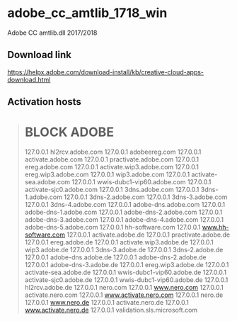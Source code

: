 # adobe_cc_amtlib_1718_win

Adobe CC amtlib.dll 2017/2018

## Download link
https://helpx.adobe.com/download-install/kb/creative-cloud-apps-download.html

## Activation hosts
> # BLOCK ADOBE
> 127.0.0.1 hl2rcv.adobe.com
> 127.0.0.1 adobeereg.com
> 127.0.0.1 activate.adobe.com
> 127.0.0.1 practivate.adobe.com
> 127.0.0.1 ereg.adobe.com
> 127.0.0.1 activate.wip3.adobe.com
> 127.0.0.1 ereg.wip3.adobe.com
> 127.0.0.1 wip3.adobe.com
> 127.0.0.1 activate-sea.adobe.com
> 127.0.0.1 wwis-dubc1-vip60.adobe.com
> 127.0.0.1 activate-sjc0.adobe.com
> 127.0.0.1 3dns.adobe.com
> 127.0.0.1 3dns-1.adobe.com
> 127.0.0.1 3dns-2.adobe.com
> 127.0.0.1 3dns-3.adobe.com
> 127.0.0.1 3dns-4.adobe.com
> 127.0.0.1 adobe-dns.adobe.com
> 127.0.0.1 adobe-dns-1.adobe.com
> 127.0.0.1 adobe-dns-2.adobe.com
> 127.0.0.1 adobe-dns-3.adobe.com
> 127.0.0.1 adobe-dns-4.adobe.com
> 127.0.0.1 adobe-dns-5.adobe.com
> 127.0.0.1 hh-software.com
> 127.0.0.1 www.hh-software.com
> 127.0.0.1 activate.adobe.de
> 127.0.0.1 practivate.adobe.de
> 127.0.0.1 ereg.adobe.de
> 127.0.0.1 activate.wip3.adobe.de
> 127.0.0.1 wip3.adobe.de
> 127.0.0.1 3dns-3.adobe.de
> 127.0.0.1 3dns-2.adobe.de
> 127.0.0.1 adobe-dns.adobe.de
> 127.0.0.1 adobe-dns-2.adobe.de
> 127.0.0.1 adobe-dns-3.adobe.de
> 127.0.0.1 ereg.wip3.adobe.de
> 127.0.0.1 activate-sea.adobe.de
> 127.0.0.1 wwis-dubc1-vip60.adobe.de
> 127.0.0.1 activate-sjc0.adobe.de
> 127.0.0.1 wwis-dubc1-vip60.adobe.de
> 127.0.0.1 hl2rcv.adobe.de
> 127.0.0.1 nero.com
> 127.0.0.1 www.nero.com
> 127.0.0.1 activate.nero.com
> 127.0.0.1 www.activate.nero.com
> 127.0.0.1 nero.de
> 127.0.0.1 www.nero.de
> 127.0.0.1 activate.nero.de
> 127.0.0.1 www.activate.nero.de
> 127.0.0.1 validation.sls.microsoft.com
